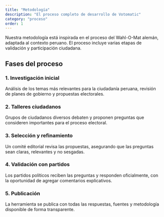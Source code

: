 ```yaml
---
title: "Metodología"
description: "El proceso completo de desarrollo de Votomatic"
category: "proceso"
order: 1
---
```


Nuestra metodología está inspirada en el proceso del Wahl-O-Mat alemán, adaptada al contexto peruano. El proceso incluye varias etapas de validación y participación ciudadana.

## Fases del proceso

### 1. Investigación inicial

Análisis de los temas más relevantes para la ciudadanía peruana, revisión de planes de gobierno y propuestas electorales.

### 2. Talleres ciudadanos

Grupos de ciudadanos diversos debaten y proponen preguntas que consideren importantes para el proceso electoral.

### 3. Selección y refinamiento

Un comité editorial revisa las propuestas, asegurando que las preguntas sean claras, relevantes y no sesgadas.

### 4. Validación con partidos

Los partidos políticos reciben las preguntas y responden oficialmente, con la oportunidad de agregar comentarios explicativos.

### 5. Publicación

La herramienta se publica con todas las respuestas, fuentes y metodología disponible de forma transparente.
